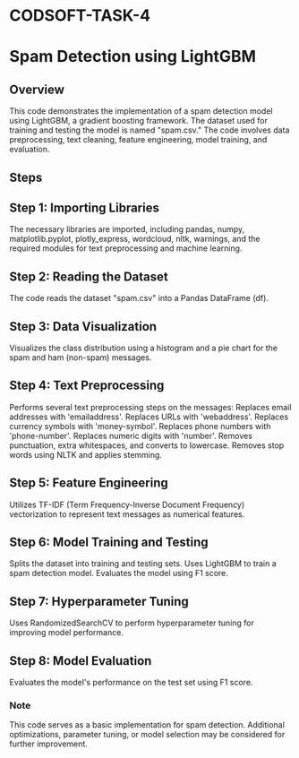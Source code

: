 # CODSOFT-TASK-4
# Spam Detection using LightGBM
## Overview
This code demonstrates the implementation of a spam detection model using LightGBM, a gradient boosting framework. The dataset used for training and testing the model is named "spam.csv." The code involves data preprocessing, text cleaning, feature engineering, model training, and evaluation.

## Steps
## Step 1: Importing Libraries
The necessary libraries are imported, including pandas, numpy, matplotlib.pyplot, plotly_express, wordcloud, nltk, warnings, and the required modules for text preprocessing and machine learning.
## Step 2: Reading the Dataset
The code reads the dataset "spam.csv" into a Pandas DataFrame (df).
## Step 3: Data Visualization
Visualizes the class distribution using a histogram and a pie chart for the spam and ham (non-spam) messages.
## Step 4: Text Preprocessing
Performs several text preprocessing steps on the messages:
Replaces email addresses with 'emailaddress'.
Replaces URLs with 'webaddress'.
Replaces currency symbols with 'money-symbol'.
Replaces phone numbers with 'phone-number'.
Replaces numeric digits with 'number'.
Removes punctuation, extra whitespaces, and converts to lowercase.
Removes stop words using NLTK and applies stemming.
## Step 5: Feature Engineering
Utilizes TF-IDF (Term Frequency-Inverse Document Frequency) vectorization to represent text messages as numerical features.
## Step 6: Model Training and Testing
Splits the dataset into training and testing sets.
Uses LightGBM to train a spam detection model.
Evaluates the model using F1 score.
## Step 7: Hyperparameter Tuning
Uses RandomizedSearchCV to perform hyperparameter tuning for improving model performance.
## Step 8: Model Evaluation
Evaluates the model's performance on the test set using F1 score.
### Note
This code serves as a basic implementation for spam detection. Additional optimizations, parameter tuning, or model selection may be considered for further improvement.
